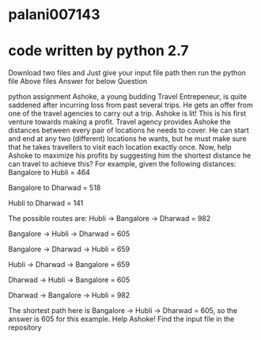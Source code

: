 # palani007143
# code written by python 2.7
Download two files and
Just give your input file path then run the python file
Above files Answer for below Question

python assignment
Ashoke, a young budding Travel Entrepeneur, is quite saddened after incurring loss from past several trips.
He gets an offer from one of the travel agencies to carry out a trip. Ashoke is lit! This is his first venture towards making a profit.
Travel agency provides Ashoke the distances between every pair of locations he needs to cover. He can start and end at any two (different) locations he wants, but he must make sure that he takes travellers to visit each location exactly once.
Now, help Ashoke to maximize his profits by suggesting him the shortest distance he can travel to achieve this?
For example, given the following distances:
Bangalore to Hubli = 464

Bangalore to Dharwad = 518

Hubli to Dharwad = 141

The possible routes are:
Hubli -> Bangalore -> Dharwad = 982

Bangalore -> Hubli -> Dharwad = 605

Bangalore -> Dharwad -> Hubli = 659

Hubli -> Dharwad -> Bangalore = 659

Dharwad -> Hubli -> Bangalore = 605

Dharwad -> Bangalore -> Hubli = 982


The shortest path here is Bangalore -> Hubli -> Dharwad = 605, so the answer is 605 for this example.
Help Ashoke! Find the input file in the repository
